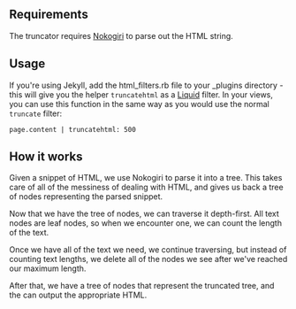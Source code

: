 ## Requirements

The truncator requires [Nokogiri][4] to parse out the HTML string.

## Usage

If you're using Jekyll, add the html_filters.rb file to your _plugins directory - this will give you the helper `truncatehtml` as a [Liquid][3] filter. In your views, you can use this function in the same way as you would use the normal `truncate` filter:

    page.content | truncatehtml: 500

## How it works

Given a snippet of HTML, we use Nokogiri to parse it into a tree. This takes care of all of the messiness of dealing with HTML, and gives us back a tree of nodes representing the parsed snippet.

Now that we have the tree of nodes, we can traverse it depth-first. All text nodes are leaf nodes, so when we encounter one, we can count the length of the text.

Once we have all of the text we need, we continue traversing, but instead of counting text lengths, we delete all of the nodes we see after we've reached our maximum length.

After that, we have a tree of nodes that represent the truncated tree, and the can output the appropriate HTML.

[1]:https://github.com/MattHall/truncatehtml
[2]:http://pygments.org/
[3]:http://liquidmarkup.org
[4]:http://nokogiri.org/
